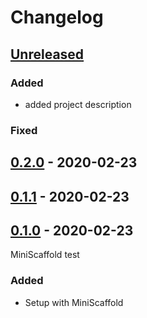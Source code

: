 # Changelog

## [Unreleased]

### Added
- added project description

### Fixed


## [0.2.0] - 2020-02-23

## [0.1.1] - 2020-02-23

## [0.1.0] - 2020-02-23

MiniScaffold test

### Added
- Setup with MiniScaffold

[Unreleased]: https://github.com/jltrem/Fescq/compare/v0.2.0...HEAD
[0.2.0]: https://github.com/jltrem/Fescq/compare/v0.1.1...v0.2.0
[0.1.1]: https://github.com/jltrem/Fescq/compare/v0.1.0...v0.1.1
[0.1.0]: https://github.com/jltrem/Fescq.git/releases/tag/v0.1.0
